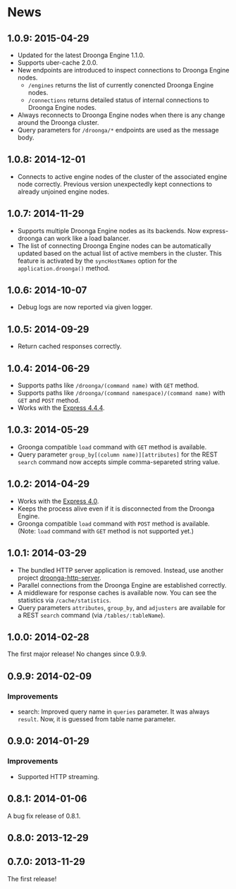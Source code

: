 # News

## 1.0.9: 2015-04-29

 * Updated for the latest Droonga Engine 1.1.0.
 * Supports uber-cache 2.0.0.
 * New endpoints are introduced to inspect connections to Droonga Engine nodes.
   - `/engines` returns the list of currently conencted Droonga Engine nodes.
   - `/connections` returns detailed status of internal connections to Droonga Engine nodes.
 * Always reconnects to Droonga Engine nodes when there is any change around the Droonga cluster.
 * Query parameters for `/droonga/*` endpoints are used as the message body.

## 1.0.8: 2014-12-01

 * Connects to active engine nodes of the cluster of the associated engine node correctly.
   Previous version unexpectedly kept connections to already unjoined engine nodes.

## 1.0.7: 2014-11-29

 * Supports multiple Droonga Engine nodes as its backends.
   Now express-droonga can work like a load balancer.
 * The list of connecting Droonga Engine nodes can be automatically updated
   based on the actual list of active members in the cluster.
   This feature is activated by the `syncHostNames` option for the `application.droonga()` method.

## 1.0.6: 2014-10-07

 * Debug logs are now reported via given logger.

## 1.0.5: 2014-09-29

 * Return cached responses correctly.

## 1.0.4: 2014-06-29

 * Supports paths like `/droonga/(command name)` with `GET` method.
 * Supports paths like `/droonga/(command namespace)/(command name)` with `GET` and `POST` method.
 * Works with the [Express 4.4.4](http://expressjs.com/).

## 1.0.3: 2014-05-29

 * Groonga compatible `load` command with `GET` method is available.
 * Query parameter `group_by[(column name)][attributes]` for the REST `search` command now accepts simple comma-separeted string value.

## 1.0.2: 2014-04-29

 * Works with the [Express 4.0](http://expressjs.com/).
 * Keeps the process alive even if it is disconnected from the Droonga Engine.
 * Groonga compatible `load` command with `POST` method is available.
   (Note: `load` command with `GET` method is not supported yet.)

## 1.0.1: 2014-03-29

 * The bundled HTTP server application is removed.
   Instead, use another project [droonga-http-server](https://github.com/droonga/droonga-http-server).
 * Parallel connections from the Droonga Engine are established correctly.
 * A middleware for response caches is available now.
   You can see the statistics via `/cache/statistics`.
 * Query parameters `attributes`, `group_by`, and `adjusters` are available for a REST `search` command (via `/tables/:tableName`).

## 1.0.0: 2014-02-28

The first major release! No changes since 0.9.9.

## 0.9.9: 2014-02-09

### Improvements

  * search: Improved query name in `queries` parameter. It was always
    `result`. Now, it is guessed from table name parameter.

## 0.9.0: 2014-01-29

### Improvements

  * Supported HTTP streaming.

## 0.8.1: 2014-01-06

A bug fix release of 0.8.1.

## 0.8.0: 2013-12-29

## 0.7.0: 2013-11-29

The first release!
